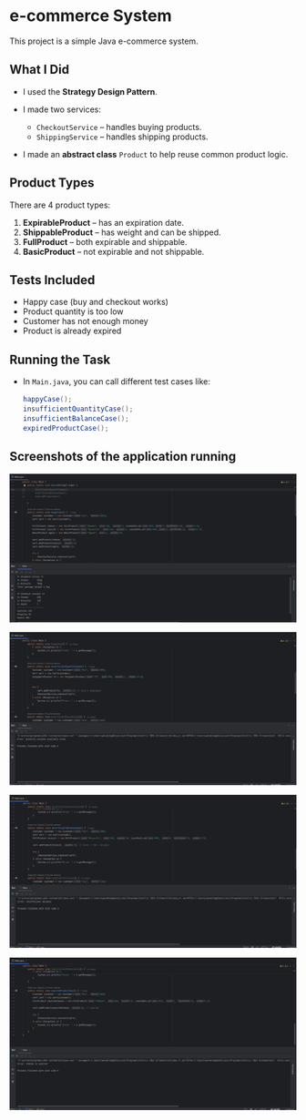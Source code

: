 # e-commerce System

This project is a simple Java e-commerce system.

## What I Did

- I used the **Strategy Design Pattern**.
- I made two services:
  - `CheckoutService` – handles buying products.
  - `ShippingService` – handles shipping products.

- I made an **abstract class** `Product` to help reuse common product logic.

## Product Types

There are 4 product types:

1. **ExpirableProduct** – has an expiration date.
2. **ShippableProduct** – has weight and can be shipped.
3. **FullProduct** – both expirable and shippable.
4. **BasicProduct** – not expirable and not shippable.

## Tests Included

- Happy case (buy and checkout works)
- Product quantity is too low
- Customer has not enough money
- Product is already expired

## Running the Task

- In `Main.java`, you can call different test cases like:
   ```java
   happyCase();
   insufficientQuantityCase();
   insufficientBalanceCase();
   expiredProductCase();
   ```

## Screenshots of the application running

![Screenshot 1](Screenshots/Screenshot%202025-07-08%20225058.png)

![Screenshot 2](Screenshots/Screenshot%202025-07-08%20225111.png)

![Screenshot 3](Screenshots/Screenshot%202025-07-08%20225126.png)

![Screenshot 4](Screenshots/Screenshot%202025-07-08%20225139.png)

